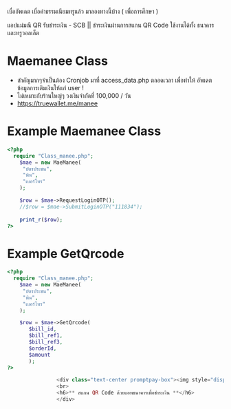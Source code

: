 เบื่ออัพเดต เบื่อค่าธรรมเนียมทรูแล้ว มาลองทางนี้บ้าง ( เพื่อการศึกษา )

แอปแม่มณี QR รับชำระเงิน - SCB
 || ชำระเงินผ่านการสแกน QR Code ใช้งานได้ทั้ง ธนาคาร และทรูวอลเล็ต
 
 # Maemanee Class
- สำคัญมากๆจำเป็นต้อง Cronjob มาที่ access_data.php ตลอดเวลา เพื่อทำให้ อัพเดตข้อมูลการเติมเงินให้แก่ user !
- ไม่เหมาะกับร้านใหญ่ๆ วงเงินจำกัดที่ 100,000 / วัน
- https://truewallet.me/manee
 # Example Maemanee Class
```php
<?php
  require "Class_manee.php";
    $mae = new MaeManee(
     "บัตรประชน", 
     "พิน", 
     "เบอร์โทร"
    );

    $row = $mae->RequestLoginOTP();
    //$row = $mae->SubmitLoginOTP("111834");
    
    print_r($row);
?>
```

# Example GetQrcode
```php
<?php
  require "Class_manee.php";
    $mae = new MaeManee(
     "บัตรประชน", 
     "พิน", 
     "เบอร์โทร"
    );

    $row = $mae->GetQrcode(
       $bill_id,
       $bill_ref1,
       $bill_ref3,
       $orderId,
       $amount
       );
?>

				<div class="text-center promptpay-box"><img style="display: block;-webkit-user-select: none;max-width: 100%;margin: auto;background-color: hsl(0, 0%, 90%);transition: background-color 300ms;" src="https://api.qrserver.com/v1/create-qr-code/?size=350x350&amp;data=<?= $row ?>">
				<br>
				<h6>** สแกน QR Code ด้วยแอพธนาคารเพื่อชำระเงิน **</h6>
				</div>
    
```
